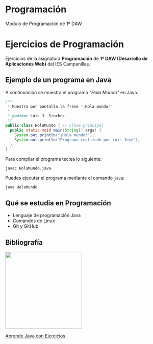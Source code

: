 # Programación

Módulo de Programación de 1º DAW

# Ejercicios de Programación

Ejercicios de la asignatura **Programación** de **1º DAW (Desarrollo de Aplicaciones Web)** del IES Campanillas.

## Ejemplo de un programa en Java

A continuación se muestra el programa *"Hola Mundo"* en Java.

```java
/**
 * Muestra por pantalla la frase "¡Hola mundo!"
 *
 * @author Luis J. Sánchez
 */
public class HolaMundo { // Clase principal
  public static void main(String[] args) {
    System.out.println("¡Hola mundo!");
    System.out.println("Programa realizado por Luis José");
  }
}
```

Para compilar el programa teclea lo siguiente:

```console
javac HolaMundo.java
```

Puedes ejecutar el programa mediante el comando `java`:

```console
java HolaMundo
```

## Qué se estudia en Programación

* Lenguaje de programación Java
* Comandos de Linux
* Git y GitHub

## Bibliografía

<img src="imagenes/aprendejava.jpg" width="240px">

[Aprende Java con Ejercicios](https://leanpub.com/aprendejava)
